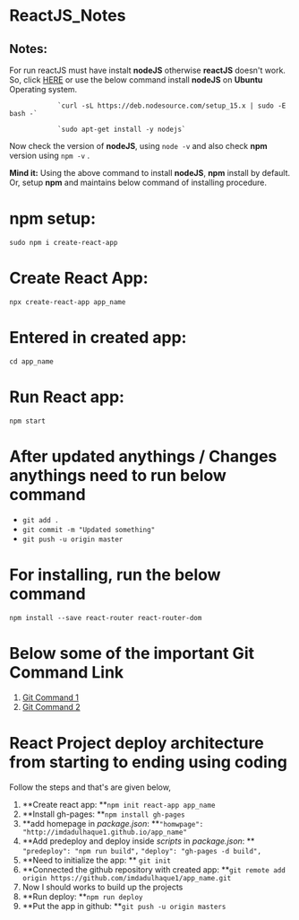 # ReactJS_Notes
## Notes:
For run reactJS must have instalt **nodeJS** otherwise **reactJS** doesn't work. So, click [HERE](https://github.com/imdadulhaque1/distributions) or use the below command install **nodeJS** on **Ubuntu** Operating system.

                `curl -sL https://deb.nodesource.com/setup_15.x | sudo -E bash -`

                `sudo apt-get install -y nodejs`
                
Now check the version of **nodeJS**, using `node -v` and also check **npm** version using `npm -v` . 

**Mind it:** Using the above command to install **nodeJS**, **npm** install by default. Or, setup **npm** and maintains below command of installing procedure.
# npm setup: 
`sudo npm i create-react-app`
# Create React App: 
`npx create-react-app app_name`
# Entered in created app: 
`cd app_name`
# Run React app: 
`npm start`
# After updated anythings / Changes anythings need to run below command
- `git add .`
- `git commit -m "Updated something"`
- `git push -u origin master`

# For installing, run the below command
`npm install --save react-router react-router-dom`

# Below some of the important Git Command Link
1. [Git Command 1](https://github.com/imdadulhaque1/Git_Command_1) 
2. [Git Command 2](https://github.com/imdadulhaque1/Git_Command_2)


# React Project deploy architecture from starting to ending using coding
Follow the steps and that's are given below,
1. **Create react app: **`npm init react-app app_name`
2. **Install gh-pages: **`npm install gh-pages`
3. **add homepage in _package.json_: **`"homwpage": "http://imdadulhaque1.github.io/app_name"`
4. **Add predeploy and deploy inside _scripts_ in _package.json_: **
                                                                  `"predeploy": "npm run build",`
                                                                   `"deploy": "gh-pages -d build",`
5. **Need to initialize the app: ** `git init`
6. **Connected the github repository with created app: **`git remote add origin https://github.com/imdadulhaque1/app_name.git`
7. Now I should works to build up the projects
8. **Run deploy: **`npm run deploy`
9. **Put the app in github: **`git push -u origin masters`
